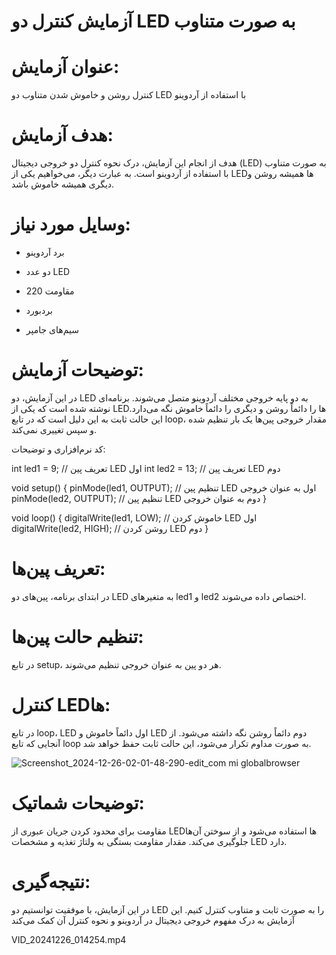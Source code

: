 # آزمایش کنترل دو LED به صورت متناوب

# عنوان آزمایش:

کنترل روشن و خاموش شدن متناوب دو LED با استفاده از آردوینو

# هدف آزمایش:

هدف از انجام این آزمایش، درک نحوه کنترل دو خروجی دیجیتال (LED) به صورت متناوب با استفاده از آردوینو است. به عبارت دیگر، می‌خواهیم یکی از LEDها همیشه روشن و دیگری همیشه خاموش باشد.

# وسایل مورد نیاز:

* برد آردوینو

* دو عدد LED

* مقاومت 220

* بردبورد

* سیم‌های جامپر

# توضیحات آزمایش:

در این آزمایش، دو LED به دو پایه خروجی مختلف آردوینو متصل می‌شوند. برنامه‌ای نوشته شده است که یکی از LEDها را دائماً روشن و دیگری را دائماً خاموش نگه می‌دارد. این حالت ثابت به این دلیل است که در تابع loop، مقدار خروجی پین‌ها یک بار تنظیم شده و سپس تغییری نمی‌کند.

کد نرم‌افزاری و توضیحات:

int led1 = 9; // تعریف پین LED اول int led2 = 13; // تعریف پین LED دوم

void setup() { pinMode(led1, OUTPUT); // تنظیم پین LED اول به عنوان خروجی pinMode(led2, OUTPUT); // تنظیم پین LED دوم به عنوان خروجی }

void loop() { digitalWrite(led1, LOW); // خاموش کردن LED اول digitalWrite(led2, HIGH); // روشن کردن LED دوم }

# تعریف پین‌ها:

در ابتدای برنامه، پین‌های دو LED به متغیرهای led1 و led2 اختصاص داده می‌شوند.

# تنظیم حالت پین‌ها:

در تابع setup، هر دو پین به عنوان خروجی تنظیم می‌شوند.

# کنترل LEDها:

در تابع loop، LED اول دائماً خاموش و LED دوم دائماً روشن نگه داشته می‌شود. از آنجایی که تابع loop به صورت مداوم تکرار می‌شود، این حالت ثابت حفظ خواهد شد.

![Screenshot_2024-12-26-02-01-48-290-edit_com mi globalbrowser](https://github.com/user-attachments/assets/b035f6ec-b4b0-494b-86b5-60062a49543f)

# توضیحات شماتیک:

مقاومت برای محدود کردن جریان عبوری از LEDها استفاده می‌شود و از سوختن آن‌ها جلوگیری می‌کند. مقدار مقاومت بستگی به ولتاژ تغذیه و مشخصات LED دارد.

# نتیجه‌گیری:

در این آزمایش، با موفقیت توانستیم دو LED را به صورت ثابت و متناوب کنترل کنیم. این آزمایش به درک مفهوم خروجی دیجیتال در آردوینو و نحوه کنترل آن کمک می‌کند

 VID_20241226_014254.mp4 

